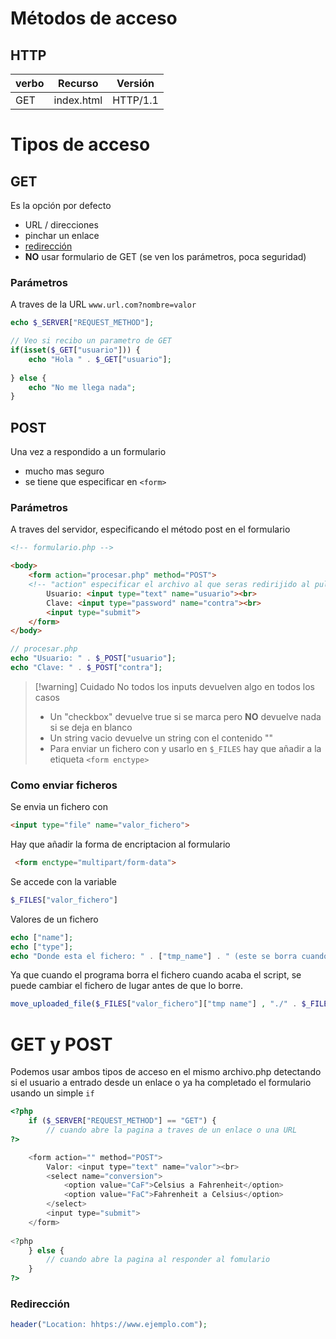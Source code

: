 # Métodos de acceso


## HTTP


| verbo | Recurso    | Versión  | 
| ----- | ---------- | -------- |
| GET   | index.html | HTTP/1.1 |


# Tipos de acceso



## GET

Es la opción por defecto
- URL / direcciones
- pinchar un enlace
- [redirección](#Redirección)
- **NO** usar formulario de GET (se ven los parámetros, poca seguridad)

### Parámetros
A traves de la URL
``` www.url.com?nombre=valor ```

```php
echo $_SERVER["REQUEST_METHOD"];

// Veo si recibo un parametro de GET
if(isset($_GET["usuario"])) {
	echo "Hola " . $_GET["usuario"];
	
} else {
	echo "No me llega nada";
}
```


## POST

Una vez a respondido a un formulario 
- mucho mas seguro
- se tiene que especificar en ``<form>``

### Parámetros
A traves del servidor, especificando el método post en el formulario
```html
<!-- formulario.php -->

<body>
	<form action="procesar.php" method="POST"> 
	<!-- "action" especificar el archivo al que seras redirijido al pulsar submit -->
		Usuario: <input type="text" name="usuario"><br>
		Clave: <input type="password" name="contra"><br>
		<input type="submit">
	</form>
</body>

```
```php
// procesar.php
echo "Usuario: " . $_POST["usuario"];
echo "Clave: " . $_POST["contra"];
```




>[!warning] Cuidado
>No todos los inputs devuelven algo en todos los casos
>- Un "checkbox" devuelve true si se marca pero **NO** devuelve nada si se deja en blanco
>- Un string vacio devuelve un string con el contenido ""
>- Para enviar un fichero con y usarlo en `$_FILES` hay que añadir a la etiqueta `<form enctype>`

### Como enviar ficheros 
Se envia un fichero con 
```html
<input type="file" name="valor_fichero">
```
Hay que añadir la forma de encriptacion al formulario 
```html
 <form enctype="multipart/form-data">
```
Se accede con la variable 
```php
$_FILES["valor_fichero"]
``` 
Valores de un fichero
```php
echo ["name"];
echo ["type"];
echo "Donde esta el fichero: " . ["tmp_name"] . " (este se borra cuando acaba el programa)";
```
Ya que cuando el programa borra el fichero cuando acaba el script, se puede cambiar el fichero de lugar antes de que lo borre.
```php
move_uploaded_file($_FILES["valor_fichero"]["tmp name"] , "./" . $_FILES["valor_fichero"]["name"]);
```


# GET y POST
Podemos usar ambos tipos de acceso en el mismo archivo.php detectando si el usuario a entrado desde un enlace o ya ha completado el formulario usando un simple ``if``
```php
<?php
	if ($_SERVER["REQUEST_METHOD"] == "GET") {
		// cuando abre la pagina a traves de un enlace o una URL
?>

    <form action="" method="POST">
        Valor: <input type="text" name="valor"><br>
        <select name="conversion">
            <option value="CaF">Celsius a Fahrenheit</option>
            <option value="FaC">Fahrenheit a Celsius</option>
        </select>
        <input type="submit">
    </form>
    
<?php
	} else {
		// cuando abre la pagina al responder al fomulario
	}
?>
```

### Redirección
```php
header("Location: hhtps://www.ejemplo.com");
```
